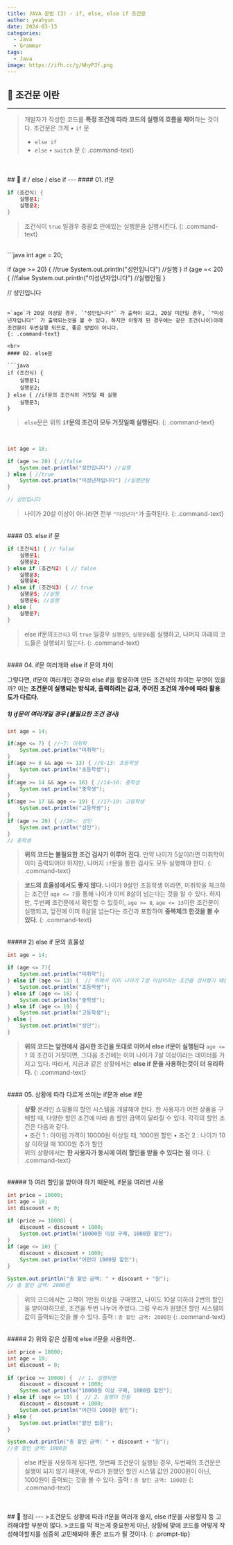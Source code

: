 ```yaml
---
title: JAVA 문법 (3) - if, else, else if 조건문
author: yeahyun
date: 2024-03-13
categories:
  - Java
  - Grammar
tags:
  - Java
image: https://ifh.cc/g/NhyPJf.png
---
```

## 🔎 조건문 이란
---

>개발자가 작성한 코드를 **특정 조건에 따라 코드의 실행의 흐름을 제어**하는 것이다. 조건문은 크게 
>• `if` 문
>	- `else if`
>	- `else` 
>• `switch` 문
{: .command-text}


<br>
<br>
## 🔎 if / else / else if
---
#### 01. if문

```java
if (조건식) {
	실행문1;
	실행문2;
}
```

>조건식이 `true` 일경우 중괄호 안에있는 실행문을 실행시킨다.
{: .command-text}

<br>
```java
int age = 20;

if (age >= 20) { //true
	System.out.println("성인입니다") //실행
}
if (age =< 20) { //false
	System.out.println("미성년자입니다") //실행안됨
}

// 성인입니다
```

>`age`가 20살 이상일 경우, `"성인입니다"` 가 출력이 되고, 20살 미만일 경우, `"미성년자입니다"` 가 출력되는것을 볼 수 있다. 하지만 이렇게 된 경우에는 같은 조건(나이)아래 조건문이 두번실행 되므로, 좋은 방법이 아니다.
{: .command-text}

<br>
#### 02. else문

```java
if (조건식) { 
	실행문1;
	실행문2;
} else { //if문의 조건식이 거짓일 때 실행
	실행문3;
}
```

>`else`문은 위의 **`if`문의 조건이 모두 거짓일때 실행된다.**
{: .command-text}

<br>

```java
int age = 18;

if (age >= 20) { //false
	System.out.println("성인입니다") //실행
} else { //true
	System.out.println("미성년자입니다") //실행안됨
}

// 성인입니다
```

>나이가 20살 이상이 아니라면 전부 `"미성년자"`가 출력된다.
{: .command-text}

<br>
#### 03. else if 문

```java
if (조건식1) { // false
	실행문1;
	실행문2;
} else if (조건식2) { // false
	실행문3;
	실행문4;
} else if (조건식3) { // true
	실행문5; //실행
	실행문6; //실행
} else { 
	실행문7;
}
```

>else if문의`조건식3` 이 `true` 일경우 `실행문5`, `실행문6`를 실행하고, 나머지 아래의 코드들은 실행되지 않는다.
{: .command-text}

<br>
#### 04. if문 여러개와 else if 문의 차이

그렇다면, if문이 여러개인 경우와 else if을 활용하여 만든 조건식의 차이는 무엇이 있을까?
이는 **조건문이 실행되는 방식과, 출력하려는 값과, 주어진 조건의 개수에 따라 활용도가 다르다.**

##### 1) if문이 여러개일 경우 (불필요한 조건 검사)

```java
int age = 14;

if(age <= 7) { //~7: 미취학 
	System.out.println("미취학");
}
if(age >= 8 && age <= 13) { //8~13: 초등학생
	System.out.println("초등학생");
}
if(age >= 14 && age <= 16) { //14~16: 중학생
	System.out.println("중학생");
}
if(age >= 17 && age <= 19) { //17~19: 고등학생
	System.out.println("고등학생");
}
if (age >= 20) { //20~: 성인
	System.out.println("성인");
}
// 중학생
```

>**위의 코드는 불필요한 조건 검사가 이루어 진다.** 
>만약 나이가 5살이라면 미취학이 이미 출력되어야 하지만, 나머지 `if`문을 통한 검사도 모두 실행해야 한다.
{: .command-text}

>**코드의 효율성에서도 좋지 않다.**
>나이가 9살인 초등학생 이라면, 미취학을 체크하는 조건인 `age <= 7`을 통해 나이가 이미 8살이 넘는다는 것을 알 수 있다. 하지만, 두번째 조건문에서 확인할 수 있듯이, `age >= 8`, `age <= 13`이란 조건문이 실행되고, 앞전에 이미 8살을 넘는다는 조건과 포함하여 **중복체크 한것을 볼 수 있다.**
{: .command-text}


<br> 
##### 2) else if 문의 효율성

```java
int age = 14;

if (age <= 7){  
    System.out.println("미취학");  
} else if (age <= 13) {  // 위에서 이미 나이가 7살 이상이라는 조건을 검사했기 때문
    System.out.println("초등학생");  
} else if (age <= 16) {  
    System.out.println("중학생");  
} else if (age <= 19) {  
    System.out.println("고등학생");  
} else {  
    System.out.println("성인");  
}
```

>**위의 코드는 앞전에서 검사한 조건을 토대로 이어서 else if문이 실행된다** 
>`age <= 7` 의 조건이 거짓이면, 그다음 조건에는 이미 나이가 7살 이상이라는 데이터를 가지고 있다.
>따라서, 지금과 같은 상황에서는 **else if 문을 사용하는것이 더 유리하다.**
{: .command-text}


<br>
#### 05. 상황에 따라 다르게 쓰이는 if문과 else if문

>**상황**
>온라인 쇼핑몰의 할인 시스템을 개발해야 한다. 한 사용자가 어떤 상품을 구매할 때, 다양한 할인 조건에 따라 총 할인 금액이 달라질 수 있다. 각각의 할인 조건은 다음과 같다.   
>	• 조건 1 : 아이템 가격이 10000원 이상일 때, 1000원 할인 
>	• 조건 2 : 나이가 10살 이하일 때 1000원 추가 할인   
>위의 상황에서는 **한 사용자가 동시에 여러 할인을 받을 수 있다는 점** 이다.
{: .command-text}

<br>
##### 1) 여러 할인을 받아야 하기 때문에, if문을 여러번 사용

```java
int price = 10000;  
int age = 10;  
int discount = 0;  
  
if (price >= 10000) {  
    discount = discount + 1000;  
    System.out.println("10000원 이상 구매, 1000원 할인");  
}  
if (age <= 10) {  
    discount = discount + 1000;  
    System.out.println("어린이 1000원 할인");  
}  
  
System.out.println("총 할인 금액: " + discount + "원");
// 총 할인 금액: 2000원
```

>위의 코드에서는 고객이 1만원 이상을 구매했고, 나이도 10살 이하라 2번의 할인을 받아야하므로,
>조건을 두번 나누어 주었다. 그럼 우리가 원했던 할인 시스템의 값이 출력되는것을 볼 수 있다.
>출력 : `총 할인 금액: 2000원`
{: .command-text}

<br>
##### 2) 위와 같은 상황에 else if문을 사용하면..

```java
int price = 10000;  
int age = 10;  
int discount = 0;  
  
if (price >= 10000) {  // 1. 실행되면
    discount = discount + 1000;  
    System.out.println("10000원 이상 구매, 1000원 할인");  
} else if (age <= 10) {  // 2. 실행이 안됨
    discount = discount + 1000;  
    System.out.println("어린이 1000원 할인");  
} else {  
    System.out.println("할인 없음");  
}  

System.out.println("총 할인 금액: " + discount + "원");
//총 할인 금액: 1000원
```

>else if문을 사용하게 된다면, 첫번째 조건문이 실행된 경우, 두번째의 조건문은 실행이 되지 않기 때문에, 우리가 원했던 할인 시스템 값인 2000원이 아닌, 1000원이 출력되는 것을 볼 수 있다.
>출력 : `총 할인 금액: 1000원`
{: .command-text}



<br>
<br>
## 🔎 정리
---
>조건문도 상황에 따라 if문을 여러개 쓸지, else if문을 사용할지 등 고려해야할 부분이 많다.
>코드를 막 적는게 중요한게 아닌, 상황에 맞에 코드를 어떻게 작성해야할지를 심중히 고민해봐야 좋은 코드가 될 것이다.
{: .prompt-tip}